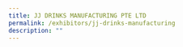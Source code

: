 ```yaml
---
title: JJ DRINKS MANUFACTURING PTE LTD
permalink: /exhibitors/jj-drinks-manufacturing
description: ""
---
```

